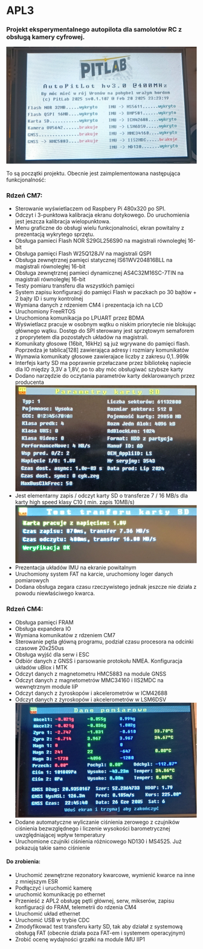 # APL3
### Projekt eksperymentalnego autopilota dla samolotów RC z obsługą kamery cyfrowej.
![APL3](obrazki/ekran_startowy.jpg)

To są początki projektu. Obecnie jest zaimplementowana następująca funkcjonalność:
### Rdzeń CM7:
- Sterowanie wyświetlaczem od Raspbery Pi 480x320 po SPI.
- Odczyt i 3-punktowa kalibracja ekranu dotykowego. Do uruchomienia jest jeszcza kalibracja wielopunktowa.
- Menu graficzne do obsługi wielu funkcjonalności, ekran powitalny z prezentacją wykrytego sprzętu.
- Obsługa pamieci Flash NOR S29GL256S90 na magistrali równoległej 16-bit
- Obsługa pamięci Flash W25Q128JV na magistrali QSPI
- Obsługa zewnętrznej pamięci statycznej IS61WV204816BLL na magistrali równoległej 16-bit
- Obsługa zewnętrznej pamieci dynamicznej AS4C32M16SC-7TIN na magistrali równoległej 16-bit
- Testy pomiaru transferu dla wszystkich pamięci
- System zapisu konfiguracji do pamięci Flash w paczkach po 30 bajtów + 2 bajty ID i sumy kontrolnej
- Wymiana danych z rdzeniem CM4 i prezentacja ich na LCD
- Uruchomiony FreeRTOS
- Uruchomiona komunikacja po LPUART przez BDMA
- Wyświetlacz pracuje w osobnym wątku o niskim priorytecie nie blokując głównego wątku. Dostęp do SPI sterowany jest sprzętowym semaforem z proprytetem dla pozostałych układów na magistrali.
- Komunikaty głosowe (16bit, 16kHz) są już wgrywane do pamięci flash. Poprzedza je tablica[128] zawierająca adresy i rozmiary komunikatów
- Wymawia komunikaty głosowe zawierajace liczby z zakresu 0,1..999k 
- Interfejs karty SD ma poprawnie przełaczane przez bibliotekę napiecie dla IO między 3,3V a 1,8V, po to aby móc obsługiwać szybsze karty
- Dodano narzędzie do oczytania parametrów karty deklarowanych przez producenta
![Prametry karty](obrazki/prametry_karty_SD.jpg)
- Jest elementarny zapis / odczyt karty SD o transferze 7 / 16 MB/s dla karty high speed klasy C10 ( min. zapis 10MB/s)
![Transfer](obrazki/transfer_karty_SD.jpg)
- Prezentacja układów IMU na ekranie powitalnym
- Uruchomiony system FAT na karcie, uruchomiony loger danych pomiarowych
- Dodana obsługa zegara czasu rzeczywistego jednak jeszcze nie działa z powodu niewłaściwego kwarca.

### Rdzeń CM4:
- Obsługa pamięci FRAM
- Obsługa expandera IO
- Wymiana komunikatów z rdzeniem CM7
- Sterowanie pętla główną programu, podział czasu procesora na odcinki czasowe 20x250us
- Obsługa wyjść dla serw i ESC
- Odbiór danych z GNSS i parsowanie protokołu NMEA. Konfiguracja układów uBlox i MTK
- Odczyt danych z magnetometru HMC5883 na module GNSS
- Odczyt danych z magnetometrów MMC34160 i IIS2MDC na wewnętrznym module IiP
- Odczyt danych z żyroskopów i akcelerometrów w ICM42688
- Odczyt danych z żyroskopów i akcelerometrów w LSM6DSV
![Magnetometry](obrazki/pomiary.jpg)
- Dodane automatyczne wyliczanie ciśnienia zerowego z czujników ciśnienia bezwzględnego i liczenie wysokości barometrycznej uwzględniającej wpływ temperatury
- Uruchomione czujniki ciśnienia różnicowego ND130 i MS4525. Już pokazują takie samo ciśnienie

#### Do zrobienia:
 - Uruchomić zewnętrzne rezonatory kwarcowe, wymienić kwarce na inne z mniejszym ESR
 - Podłączyć i uruchomić kamerę
 - uruchomić komunikację po ethernet
 - Przenieść z APL2 obsługę pętli głównej, serw, mikserów, zapisu konfiguracji do FRAM, telemetrii do rdzenia CM4
 - Uruchomić układ ethernet
 - Uruchomić USB w trybie CDC
 - Zmodyfikować test transferu karty SD, tak aby działał z systemową obsługą FAT (obecnie działa poza FAT-em i systemem operacyjnym)
 - Zrobić ocenę wydajności grzałki na module IMU IIP1
 
 
 

  
    		
  		
